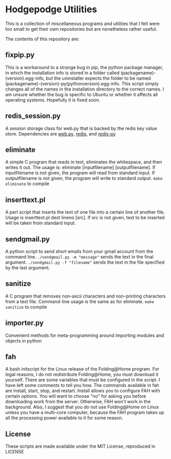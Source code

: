 # Hodgepodge Utilities

This is a collection of miscellaneous programs and utilities that I felt were
too small to get their own repositories but are nonetheless rather useful.

The contents of this repository are:

## fixpip.py

This is a workaround to a strange bug in pip, the python package manager, in
which the installation info is stored in a folder called 
(packagename)-(version).egg-info, but the uninstaller expects the folder to be
named (packagename)-(version)-py(pythonversion).egg-info. This script simply
changes all of the names in the installation directory to the correct names.
I am unsure whether the bug is specific to Ubuntu or whether it affects all 
operating systems. Hopefully it is fixed soon.

## redis_session.py

A session storage class for web.py that is backed by the redis key value store.
Dependencies are [web.py](http://webpy.org), [redis](http://redis.io), and 
[redis-py](https://github.com/andymccurdy/redis-py)

## eliminate

A simple C program that reads in text, eliminates the whitespace, and then
writes it out. 
The usage is: eliminate [inputfilename] [outputfilename].
If inputfilename is not given, the program will read from standard input.
If outputfilename is not given, the program will write to standard output.
`make eliminate` to compile

## inserttext.pl

A perl script that inserts the text of one file into a certain line of another 
file. Usage is inserttext.pl dest lineno [src]. If src is not given, text to
be inserted will be taken from standard input.

## sendgmail.py

A python script to send short emails from your gmail account from the command 
line. `./sendgmail.py -m "message"` sends the text in the final argument. 
`./sendgmail.py -f "filename"` sends the text in the file specified by the last
argument.

## sanitize

A C program that removes non-ascii characters and non-printing characters 
from a text file. Command-line usage is the same as for eliminate. 
`make sanitize` to compile

## importer.py

Convenient methods for meta-programming around importing modules and objects
in python


## fah

A bash initscript for the Linux release of the Folding@Home program. For legal
reasons, I do not redistribute Folding@Home, you must download it yourself.
There are some variables that must be configured in the script. I have left
some comments to tell you how. The commands available in fah are install, 
start, stop, and restart. Install allows you to configure FAH with certain
options. You will want to choose "no" for asking you before downloading work
from the server. Otherwise, FAH won't work in the background. Also, I suggest
that you do not use Folding@Home on Linux unless you have a multi-core 
computer, because the FAH program takes up all the processing power available
to it for some reason.

## License

These scripts are made available under the MIT License, reproduced in LICENSE

